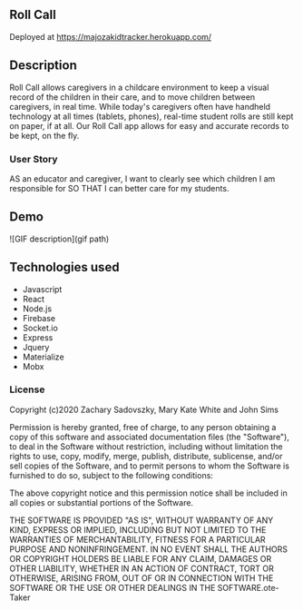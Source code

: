 
## Roll Call

Deployed at https://majozakidtracker.herokuapp.com/

## Description

Roll Call allows caregivers in a childcare environment to keep a visual record of the children in their care, and to move children between caregivers, in real time.  While today's caregivers often have handheld technology at all times (tablets, phones), real-time student rolls are still kept on paper, if at all.  Our Roll Call app allows for easy and accurate records to be kept, on the fly.


### User Story

AS an educator and caregiver,
I want to clearly see which children I am responsible for
SO THAT I can better care for my students.


## Demo

![GIF description](gif path)


## Technologies used

- Javascript
- React
- Node.js
- Firebase
- Socket.io
- Express 
- Jquery
- Materialize
- Mobx



### License

Copyright (c)2020 Zachary Sadovszky, Mary Kate White and John Sims

Permission is hereby granted, free of charge, to any person obtaining a copy of this software and associated documentation files (the "Software"), to deal in the Software without restriction, including without limitation the rights to use, copy, modify, merge, publish, distribute, sublicense, and/or sell copies of the Software, and to permit persons to whom the Software is furnished to do so, subject to the following conditions:

The above copyright notice and this permission notice shall be included in all copies or substantial portions of the Software.

THE SOFTWARE IS PROVIDED "AS IS", WITHOUT WARRANTY OF ANY KIND, EXPRESS OR IMPLIED, INCLUDING BUT NOT LIMITED TO THE WARRANTIES OF MERCHANTABILITY, FITNESS FOR A PARTICULAR PURPOSE AND NONINFRINGEMENT. IN NO EVENT SHALL THE AUTHORS OR COPYRIGHT HOLDERS BE LIABLE FOR ANY CLAIM, DAMAGES OR OTHER LIABILITY, WHETHER IN AN ACTION OF CONTRACT, TORT OR OTHERWISE, ARISING FROM, OUT OF OR IN CONNECTION WITH THE SOFTWARE OR THE USE OR OTHER DEALINGS IN THE SOFTWARE.ote-Taker
